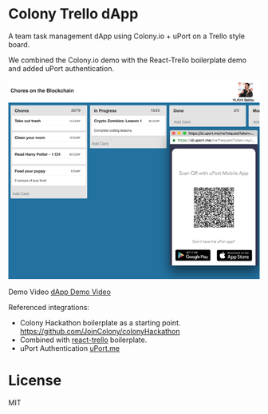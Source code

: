 # Colony Trello dApp
A team task management dApp using Colony.io + uPort on a Trello style board.

We combined the Colony.io demo with the React-Trello boilerplate demo and added uPort authentication.

![Screenshot](colonyscreen.png)

Demo Video
[dApp Demo Video](http://www.youtube.com/watch?v=vg4r8eRJZmU)


Referenced integrations:
 * Colony Hackathon boilerplate as a starting point. https://github.com/JoinColony/colonyHackathon
 * Combined with [react-trello](https://github.com/rcdexta/react-trello) boilerplate.
 * uPort Authentication [uPort.me](https://www.uport.me/)

# License
MIT
